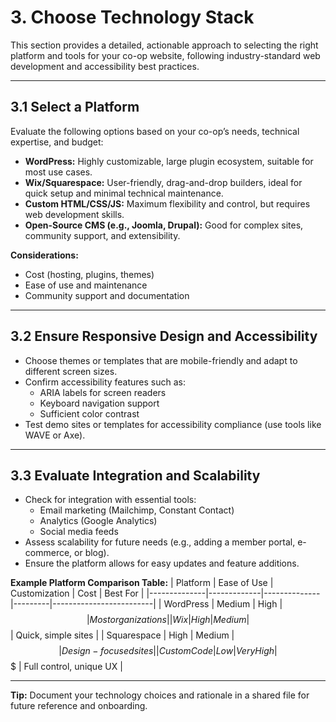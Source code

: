 # 3. Choose Technology Stack

This section provides a detailed, actionable approach to selecting the right platform and tools for your co-op website, following industry-standard web development and accessibility best practices.

---

## 3.1 Select a Platform

Evaluate the following options based on your co-op’s needs, technical expertise, and budget:
- **WordPress:** Highly customizable, large plugin ecosystem, suitable for most use cases.
- **Wix/Squarespace:** User-friendly, drag-and-drop builders, ideal for quick setup and minimal technical maintenance.
- **Custom HTML/CSS/JS:** Maximum flexibility and control, but requires web development skills.
- **Open-Source CMS (e.g., Joomla, Drupal):** Good for complex sites, community support, and extensibility.

**Considerations:**
- Cost (hosting, plugins, themes)
- Ease of use and maintenance
- Community support and documentation

---

## 3.2 Ensure Responsive Design and Accessibility

- Choose themes or templates that are mobile-friendly and adapt to different screen sizes.
- Confirm accessibility features such as:
  - ARIA labels for screen readers
  - Keyboard navigation support
  - Sufficient color contrast
- Test demo sites or templates for accessibility compliance (use tools like WAVE or Axe).

---

## 3.3 Evaluate Integration and Scalability

- Check for integration with essential tools:
  - Email marketing (Mailchimp, Constant Contact)
  - Analytics (Google Analytics)
  - Social media feeds
- Assess scalability for future needs (e.g., adding a member portal, e-commerce, or blog).
- Ensure the platform allows for easy updates and feature additions.

**Example Platform Comparison Table:**
| Platform      | Ease of Use | Customization | Cost    | Best For                |
|--------------|-------------|--------------|---------|-------------------------|
| WordPress    | Medium      | High         | $$      | Most organizations      |
| Wix          | High        | Medium       | $$      | Quick, simple sites     |
| Squarespace  | High        | Medium       | $$      | Design-focused sites    |
| Custom Code  | Low         | Very High    | $$$     | Full control, unique UX |

---

**Tip:** Document your technology choices and rationale in a shared file for future reference and onboarding.
